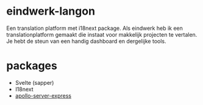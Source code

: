 # eindwerk-langon
Een translation platform met i18next package. Als eindwerk heb ik een translationplatform gemaakt die instaat voor makkelijk projecten te vertalen. Je hebt de steun van een handig dashboard en dergelijke tools.

# packages
- Svelte (sapper)
- I18next 
- [apollo-server-express](https://github.com/RomanieDelporte/eindwerk-langon-backend) 






